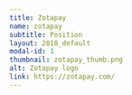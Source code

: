 ```yaml
---
title: Zotapay
name: zotapay
subtitle: Position
layout: 2018_default
modal-id: 1
thumbnail: zotapay_thumb.png
alt: Zotapay logo
link: https://zotapay.com/
---
```

